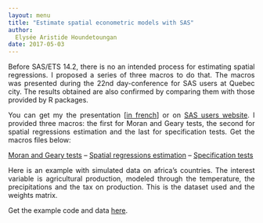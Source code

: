 ```yaml
---
layout: menu
title: "Estimate spatial econometric models with SAS"
author:
  Elysée Aristide Houndetoungan
date: 2017-05-03
---
```


<style>
body {
text-align: justify}
</style>

Before SAS/ETS 14.2, there is no an intended process for estimating spatial regressions. I proposed a series of three macros to do that. The macros was presented during the 22nd day-conference for SAS users at Quebec city. The results obtained are also confirmed by comparing them with those provided by R packages.

You can get my the presentation [[in french](https://ahoundetoungan.github.io/files/SAS%20SPAT%20REG/SAS_QC_22nd_day_beamer.pdf)] or on [SAS users website](http://wp.clubsasquebec.ca/).
I provided three macros: the first for Moran and Geary tests, the second for spatial regressions estimation and the last for specification tests. Get the macros files below:

[Moran and Geary tests](https://github.com/ahoundetoungan/SpatRegSAS/blob/master/macros/MoranGeary.sas) – [Spatial regressions estimation](https://github.com/ahoundetoungan/SpatRegSAS/blob/master/macros/Spatialregressions.sas) – [Specification tests](https://github.com/ahoundetoungan/SpatRegSAS/blob/master/macros/Specificationtests.sas)

Here is an example with simulated data on africa’s countries. The interest variable is agricultural production, modeled through the temperature, the precipitations and the tax on production.  This is the dataset used and the weights matrix.

Get the example code and data [here](https://github.com/ahoundetoungan/SpatRegSAS/tree/master/example).
